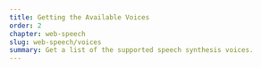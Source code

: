```yaml
---
title: Getting the Available Voices
order: 2
chapter: web-speech
slug: web-speech/voices
summary: Get a list of the supported speech synthesis voices.
---
```

